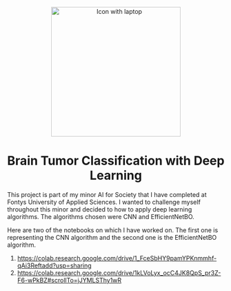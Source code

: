 <p align="center">
    <img width="300px" src="https://media.springernature.com/original/springer-static/image/chp%3A10.1007%2F978-981-13-8323-6_5/MediaObjects/471236_1_En_5_Fig1_HTML.png" align="center" alt="Icon with laptop" />
</p>

<h1 align="center">Brain Tumor Classification with Deep Learning</h1>

<p>This project is part of my minor AI for Society that I have completed at Fontys University of Applied Sciences. I wanted to challenge myself throughout this minor and decided to how to apply deep learning algorithms. The algorithms chosen were CNN and EfficientNetBO. </p>

Here are two of the notebooks on which I have worked on. The first one is representing the CNN algorithm and the second one is the EfficientNetBO algorithm.

1) https://colab.research.google.com/drive/1_FceSbHY9pamYPKnmmhf-qAi3Reftadd?usp=sharing
2) https://colab.research.google.com/drive/1kLVoLyx_ocC4JK8QpS_pr3Z-F6-wPkBZ#scrollTo=jJYMLSThy1wR
